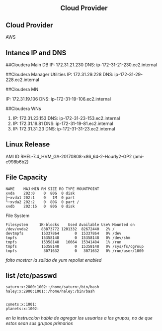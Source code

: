 ## <center> Cloud Provider

## Cloud Provider
AWS

## Intance IP and DNS

##Cloudera Main DB
IP: 172.31.21.230 DNS: ip-172-31-21-230.ec2.internal

##Cloudera Manager Utilities
IP: 172.31.29.228 DNS: ip-172-31-29-228.ec2.internal


##Cloudera MN

IP: 172.31.19.106 DNS: ip-172-31-19-106.ec2.internal

##Cloudera WNs

1. IP: 172.31.23.153 DNS: ip-172-31-23-153.ec2.internal
2. IP: 172.31.19.81 DNS: ip-172-31-19-81.ec2.internal
3. IP: 172.31.31.23 DNS: ip-172-31-31-23.ec2.internal

## Linux Release
AMI ID
RHEL-7.4_HVM_GA-20170808-x86_64-2-Hourly2-GP2 (ami-c998b6b2)

## File Capacity
``` [ec2-user@ip-172-31-29-228 ~]$ lsblk
NAME    MAJ:MIN RM SIZE RO TYPE MOUNTPOINT
xvda    202:0    0  80G  0 disk
├─xvda1 202:1    0   1M  0 part
└─xvda2 202:2    0  80G  0 part /
xvdb    202:16   0  80G  0 disk
```
File System
```[ec2-user@ip-172-31-29-228 ~]$ df
Filesystem     1K-blocks    Used Available Use% Mounted on
/dev/xvda2      83873772 1201332  82672440   2% /
devtmpfs        15337864       0  15337864   0% /dev
tmpfs           15358148       0  15358148   0% /dev/shm
tmpfs           15358148   16664  15341484   1% /run
tmpfs           15358148       0  15358148   0% /sys/fs/cgroup
tmpfs            3071632       0   3071632   0% /run/user/1000
```
_falto mostrar la salida de yum repolist enabled_

## list /etc/passwd

```[root@ip-172-31-29-228 ec2-user]# cat /etc/passwd
saturn:x:2800:1002::/home/saturn:/bin/bash
haley:x:2900:1001::/home/haley:/bin/bash
```
```[root@ip-172-31-29-228 ec2-user]# cat /etc/group

comets:x:1001:
planets:x:1002:
```
_en la instruccion habla de agregar los usuarios a los grupos, no de que estos sean sus grupos primarios_
